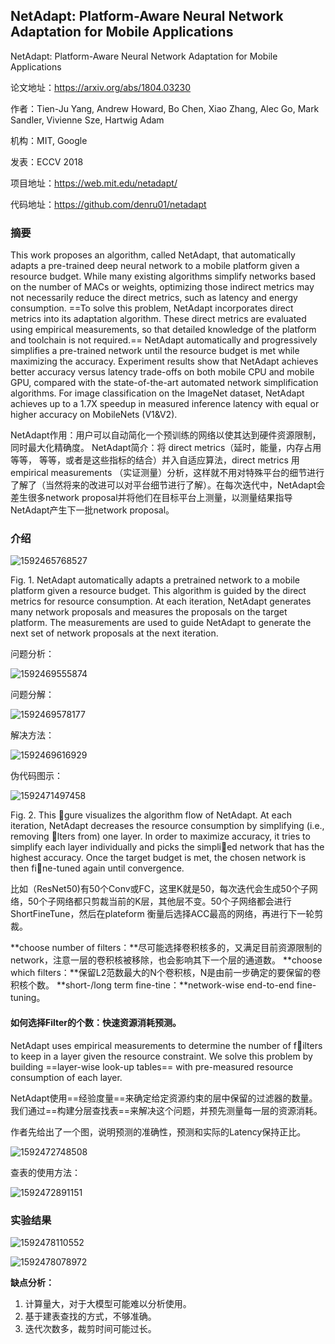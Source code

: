 ## NetAdapt: Platform-Aware Neural Network Adaptation for Mobile Applications

NetAdapt: Platform-Aware Neural Network Adaptation for Mobile Applications

论文地址：https://arxiv.org/abs/1804.03230

作者：Tien-Ju Yang, Andrew Howard, Bo Chen, Xiao Zhang, Alec Go, Mark Sandler, Vivienne Sze, Hartwig Adam

机构：MIT, Google

发表：ECCV 2018

项目地址：https://web.mit.edu/netadapt/

代码地址：https://github.com/denru01/netadapt



### 摘要

This work proposes an algorithm, called NetAdapt, that automatically adapts a pre-trained deep neural network to a mobile platform given a resource budget. While many existing algorithms simplify networks based on the number of MACs or weights, optimizing those indirect metrics may not necessarily reduce the direct metrics, such as latency and energy consumption. ==To solve this problem, NetAdapt incorporates direct metrics into its adaptation algorithm. These direct metrics are evaluated using empirical measurements, so that detailed knowledge of the platform and toolchain is not required.== NetAdapt automatically and progressively simplifies a pre-trained network until the resource budget is met while maximizing the accuracy. Experiment results show that NetAdapt achieves better accuracy versus latency trade-offs on both mobile CPU and mobile GPU, compared with the state-of-the-art automated network simplification algorithms. For image classification on the ImageNet dataset, NetAdapt achieves up to a 1.7X speedup in measured inference latency with equal or higher accuracy on MobileNets (V1&V2).

NetAdapt作用：用户可以自动简化一个预训练的网络以使其达到硬件资源限制，同时最大化精确度。
NetAdapt简介：将 direct metrics（延时，能量，内存占用等等， 等等，或者是这些指标的结合）并入自适应算法，direct metrics 用empirical measurements （实证测量）分析，这样就不用对特殊平台的细节进行了解了（当然将来的改进可以对平台细节进行了解）。在每次迭代中，NetAdapt会差生很多network proposal并将他们在目标平台上测量，以测量结果指导NetAdapt产生下一批network proposal。

### 介绍

![1592465768527](D:\Notes\raw_images\1592465768527.png)

Fig. 1. NetAdapt automatically adapts a pretrained network to a mobile platform given a resource budget. This algorithm is guided by the direct metrics for resource consumption. At each iteration, NetAdapt generates many network proposals and measures the proposals on the target platform. The measurements are used to guide NetAdapt to generate the next set of network proposals at the next iteration.

问题分析：

![1592469555874](D:\Notes\raw_images\1592469555874.png)

问题分解：

![1592469578177](D:\Notes\raw_images\1592469578177.png)

解决方法：

![1592469616929](D:\Notes\raw_images\1592469616929.png)

伪代码图示：

![1592471497458](D:\Notes\raw_images\1592471497458.png)

Fig. 2. This gure visualizes the algorithm flow of NetAdapt. At each iteration, NetAdapt decreases the resource consumption by simplifying (i.e., removing lters from) one layer. In order to maximize accuracy, it tries to simplify each layer individually and picks the simplied network that has the highest accuracy. Once the target budget is met, the chosen network is then fine-tuned again until convergence.

比如（ResNet50)有50个Conv或FC，这里K就是50，每次迭代会生成50个子网络，50个子网络都只剪裁当前的K层，其他层不变。50个子网络都会进行ShortFineTune，然后在plateform 衡量后选择ACC最高的网络，再进行下一轮剪裁。

**choose number of filters：**尽可能选择卷积核多的，又满足目前资源限制的network，注意一层的卷积核被移除，也会影响其下一个层的通道数。
**choose which filters：**保留L2范数最大的N个卷积核，N是由前一步确定的要保留的卷积核个数。
**short-/long term fine-tine：**network-wise end-to-end fine-tuning。

#### 如何选择Filter的个数：快速资源消耗预测。

NetAdapt uses empirical measurements to determine the number of filters to keep in a layer given the resource constraint. We solve this problem by building ==layer-wise look-up tables== with pre-measured
resource consumption of each layer.

NetAdapt使用==经验度量==来确定给定资源约束的层中保留的过滤器的数量。我们通过==构建分层查找表==来解决这个问题，并预先测量每一层的资源消耗。

作者先给出了一个图，说明预测的准确性，预测和实际的Latency保持正比。

![1592472748508](D:\Notes\raw_images\1592472748508.png)

查表的使用方法：

![1592472891151](D:\Notes\raw_images\1592472891151.png)



### 实验结果

![1592478110552](D:\Notes\raw_images\1592478110552.png)

![1592478078972](D:\Notes\raw_images\1592478078972.png)



**缺点分析：**

1. 计算量大，对于大模型可能难以分析使用。
2. 基于建表查找的方式，不够准确。
3. 迭代次数多，裁剪时间可能过长。


